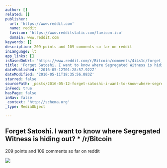 ```yaml
---
author: []
related: []
publisher:
  url: 'https://www.reddit.com'
  name: reddit
  favicon: 'https://www.redditstatic.com/favicon.ico'
  domain: www.reddit.com
keywords: []
description: 209 points and 109 comments so far on reddit
inLanguage: lt
app_links: []
isBasedOnUrl: 'https://www.reddit.com/r/Bitcoin/comments/4i4s1c/forget_satoshi_i_want_to_know_where_segregated/'
title: 'Forget Satoshi. I want to know where Segregated Witness is hiding out? * /r/Bitcoin'
datePublished: '2016-05-12T01:28:57.922Z'
dateModified: '2016-05-11T18:35:56.083Z'
starred: false
sourcePath: _posts/2016-05-12-forget-satoshi-i-want-to-know-where-segregated-witness-is-h.md
inFeed: true
hasPage: false
inNav: false
_context: 'http://schema.org'
_type: MediaObject

---
```

<article style=""><h1>Forget Satoshi. I want to know where Segregated Witness is hiding out? * /r/Bitcoin</h1><p>209 points and 109 comments so far on reddit</p><img src="https://www.redditstatic.com/icon.png" /></article>